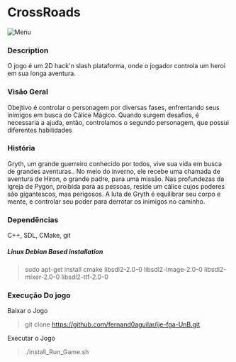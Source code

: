 # CrossRoads

![Menu](/assets/sprites/capa.png)


### Description
O jogo é um 2D hack'n slash plataforma, onde o jogador controla um heroi em sua longa aventura.

### Visão Geral
Obejtivo é controlar o personagem por diversas fases, enfrentando seus inimigos em busca do Cálice Mágico. Quando surgem desafios, é necessaria a ajuda, então, controlamos o segundo personagem, que possui diferentes habilidades

### História
Gryth, um grande guerreiro conhecido por todos, vive sua vida em busca de grandes aventuras.. No meio do inverno, ele recebe uma chamada de aventura de Hiron, o grande padre, para uma missão. Nas profundezas da igreja de Pygon, proibida para as pessoas, reside um cálice cujos poderes são gigantescos, mas perigosos. A luta de Gryth é equilibrar seu corpo e mente, e controlar seu poder para derrotar os inimigos no caminho.

### Dependências

C++, SDL, CMake, git

##### Linux Debian Based installation
> sudo apt-get install cmake libsdl2-2.0-0 libsdl2-image-2.0-0 libsdl2-mixer-2.0-0 libsdl2-ttf-2.0-0 

### Execução Do jogo

Baixar o Jogo
> git clone https://github.com/fernand0aguilar/ije-fga-UnB.git

Executar o Jogo
> ./install_Run_Game.sh
